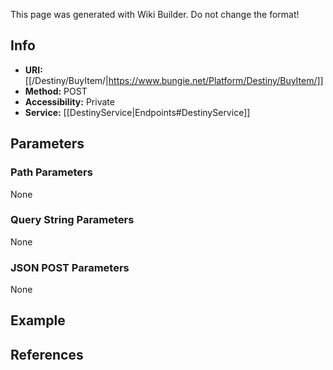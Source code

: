 <span class="wiki-builder">This page was generated with Wiki Builder. Do not change the format!</span>

## Info

* **URI:** [[/Destiny/BuyItem/|https://www.bungie.net/Platform/Destiny/BuyItem/]]
* **Method:** POST
* **Accessibility:** Private
* **Service:** [[DestinyService|Endpoints#DestinyService]]

## Parameters
### Path Parameters
None

### Query String Parameters
None

### JSON POST Parameters
None

## Example


## References
